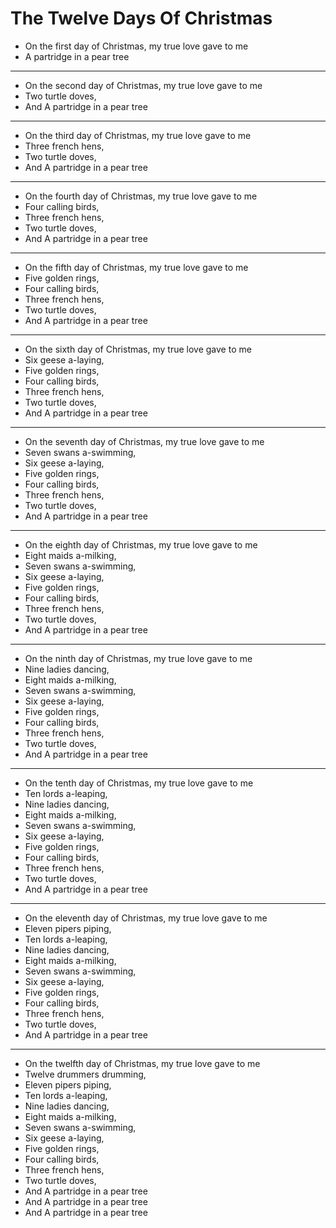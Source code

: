 # The Twelve Days Of Christmas

- On the first day of Christmas, my true love gave to me
- A partridge in a pear tree
***
- On the second day of Christmas, my true love gave to me
- Two turtle doves,
- And A partridge in a pear tree
***
- On the third day of Christmas, my true love gave to me
- Three french hens,
- Two turtle doves,
- And A partridge in a pear tree
***
- On the fourth day of Christmas, my true love gave to me
- Four calling birds,
- Three french hens,
- Two turtle doves,
- And A partridge in a pear tree
***
- On the fifth day of Christmas, my true love gave to me
- Five golden rings,
- Four calling birds,
- Three french hens,
- Two turtle doves,
- And A partridge in a pear tree
***
- On the sixth day of Christmas, my true love gave to me
- Six geese a-laying,
- Five golden rings,
- Four calling birds,
- Three french hens,
- Two turtle doves,
- And A partridge in a pear tree
***
- On the seventh day of Christmas, my true love gave to me
- Seven swans a-swimming,
- Six geese a-laying,
- Five golden rings,
- Four calling birds,
- Three french hens,
- Two turtle doves,
- And A partridge in a pear tree
***
- On the eighth day of Christmas, my true love gave to me
- Eight maids a-milking,
- Seven swans a-swimming,
- Six geese a-laying,
- Five golden rings,
- Four calling birds,
- Three french hens,
- Two turtle doves,
- And A partridge in a pear tree
***
- On the ninth day of Christmas, my true love gave to me
- Nine ladies dancing,
- Eight maids a-milking,
- Seven swans a-swimming,
- Six geese a-laying,
- Five golden rings,
- Four calling birds,
- Three french hens,
- Two turtle doves,
- And A partridge in a pear tree
***
- On the tenth day of Christmas, my true love gave to me
- Ten lords a-leaping,
- Nine ladies dancing,
- Eight maids a-milking,
- Seven swans a-swimming,
- Six geese a-laying,
- Five golden rings,
- Four calling birds,
- Three french hens,
- Two turtle doves,
- And A partridge in a pear tree
***
- On the eleventh day of Christmas, my true love gave to me
- Eleven pipers piping,
- Ten lords a-leaping,
- Nine ladies dancing,
- Eight maids a-milking,
- Seven swans a-swimming,
- Six geese a-laying,
- Five golden rings,
- Four calling birds,
- Three french hens,
- Two turtle doves,
- And A partridge in a pear tree
***
- On the twelfth day of Christmas, my true love gave to me
- Twelve drummers drumming,
- Eleven pipers piping,
- Ten lords a-leaping,
- Nine ladies dancing,
- Eight maids a-milking,
- Seven swans a-swimming,
- Six geese a-laying,
- Five golden rings,
- Four calling birds,
- Three french hens,
- Two turtle doves,
- And A partridge in a pear tree
- And A partridge in a pear tree
- And A partridge in a pear tree
